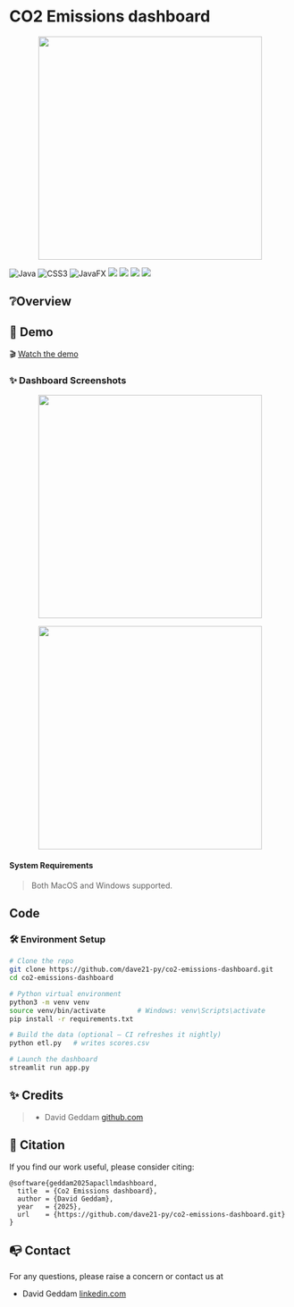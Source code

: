 # CO2 Emissions dashboard

<p align="center">
<img src="logo.png"
width="400">
</p>

  ![Java](https://img.shields.io/badge/java-%23ED8B00.svg?style=for-the-badge&logo=openjdk&logoColor=white) ![CSS3](https://img.shields.io/badge/css3-%231572B6.svg?style=for-the-badge&logo=css3&logoColor=white) ![JavaFX](https://img.shields.io/badge/javafx-%23FF0000.svg?style=for-the-badge&logo=javafx&logoColor=white) <img src="https://img.shields.io/badge/-HuggingFace-FDEE21?style=for-the-badge&logo=HuggingFace&logoColor=black" /> <img src="https://img.shields.io/badge/gradle-02303A?style=for-the-badge&logo=gradle&logoColor=white" /> <img src="https://img.shields.io/badge/Visual_Studio_Code-0078D4?style=for-the-badge&logo=visual%20studio%20code&logoColor=white" /> <img src="https://img.shields.io/badge/GIT-E44C30?style=for-the-badge&logo=git&logoColor=white" />  


## ❔Overview




## 👀 Demo

🎬 [Watch the demo]()


### ✨ Dashboard Screenshots

<p align="center">
<img src="demo1.png"
width="400">
</p>
<p align="center">
<img src="demo2.png"
width="400">
</p>


#### System Requirements

> Both MacOS and Windows supported.


## Code

### 🛠️ Environment Setup

```bash
# Clone the repo
git clone https://github.com/dave21-py/co2-emissions-dashboard.git
cd co2-emissions-dashboard

# Python virtual environment
python3 -m venv venv
source venv/bin/activate        # Windows: venv\Scripts\activate
pip install -r requirements.txt

# Build the data (optional – CI refreshes it nightly)
python etl.py   # writes scores.csv

# Launch the dashboard
streamlit run app.py

```

## ✨ Credits

> + David Geddam [github.com](https://github.com/dave21-py)


## 🚀 Citation

If you find our work useful, please consider citing:

```
@software{geddam2025apacllmdashboard,
  title  = {Co2 Emissions dashboard},
  author = {David Geddam},
  year   = {2025},
  url    = {https://github.com/dave21-py/co2-emissions-dashboard.git}
}
```

## 📭 Contact

For any questions, please raise a concern or contact us at
+ David Geddam [linkedin.com](https://www.linkedin.com/in/david-geddam/)
